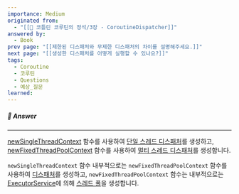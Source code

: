 ```yaml
---
importance: Medium
originated from:
  - "[[📘 코틀린 코루틴의 정석/3장 - CoroutineDispatcher]]"
answered by:
  - Book
prev page: "[[제한된 디스패처와 무제한 디스패처의 차이를 설명해주세요.]]"
next page: "[[생성한 디스패처를 어떻게 실행할 수 있나요?]]"
tags:
  - Coroutine
  - 코루틴
  - Questions
  - 예상_질문
learned:
---
```

##### 💬 Answer
---
[newSingleThreadContext](newSingleThreadContext.md) 함수를 사용하여 [단일 스레드 디스패처](단일%20스레드%20디스패처.md)를 생성하고, [newFixedThreadPoolContext](newFixedThreadPoolContext.md) 함수를 사용하여 [멀티 스레드 디스패처](멀티%20스레드%20디스패처.md)를 생성합니다.

`newSingleThreadContext` 함수 내부적으로는 `newFixedThreadPoolContext` 함수를 사용하여 [디스패처](디스패처.md)를 생성하고, `newFixedThreadPoolContext` 함수는 내부적으로는 [ExecutorService](ExecutorService.md)에 의해 [스레드 풀](스레드%20풀.md)을 생성합니다.

